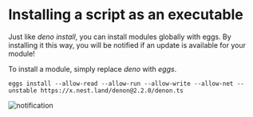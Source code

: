 # Installing a script as an executable

Just like *deno install*, you can install modules globally with eggs. By installing it this way, you will be notified if an update is available for your module! 

To install a module, simply replace *deno* with *eggs*.

```shell script
eggs install --allow-read --allow-run --allow-write --allow-net --unstable https://x.nest.land/denon@2.2.0/denon.ts
```

<!-- TODO(@oganexon): update screenshot -->
![notification](https://user-images.githubusercontent.com/52361520/85203413-fb487d00-b30d-11ea-8139-42e93bb11165.png)